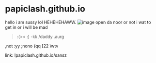 # papiclash.github.io
hello i am sussy lol HEHEHEHAWW.
![image](https://user-images.githubusercontent.com/126195421/222794920-8fba6da6-b002-4a50-8a80-b3321f45a68e.png)
open da noor
or not
i wat to get in
or i will be mad
>:(><
:)
-kk
/daddy
.aurg

,not
:yy
;nono
{qq
[22
\wtv



link: !papiclash.github.io/sansz
